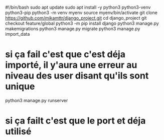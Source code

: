 #!/bin/bash
sudo apt update
sudo apt install -y python3 python3-venv python3-pip
python3 -m venv myenv
source myenv/bin/activate
git clone https://github.com/mikamttr/django_project.git
cd django_project
git checkout feature/global
python3 -m pip install django
python3 manage.py makemigrations
python3 manage.py migrate
python3 manage.py import_data
# si ça fail c'est que c'est déja importé, il y'aura une erreur au niveau des user disant qu'ils sont unique
python3 manage.py runserver
# si ça failt c'est que le port et déja utilisé
